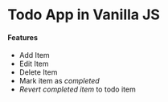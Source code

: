 # Todo App in Vanilla JS
#### Features
 - Add Item
 - Edit Item
 - Delete Item
 - Mark item as _completed_
 - _Revert completed item_ to todo item
